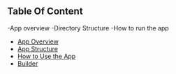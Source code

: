 ## Table Of Content
-App overview
-Directory Structure
-How to run the app
- [App Overview](#app-overview)
- [App Structure](#app-structure)
- [How to Use the App](#how-to-use-the-app)
- [Builder](#builder)


  
